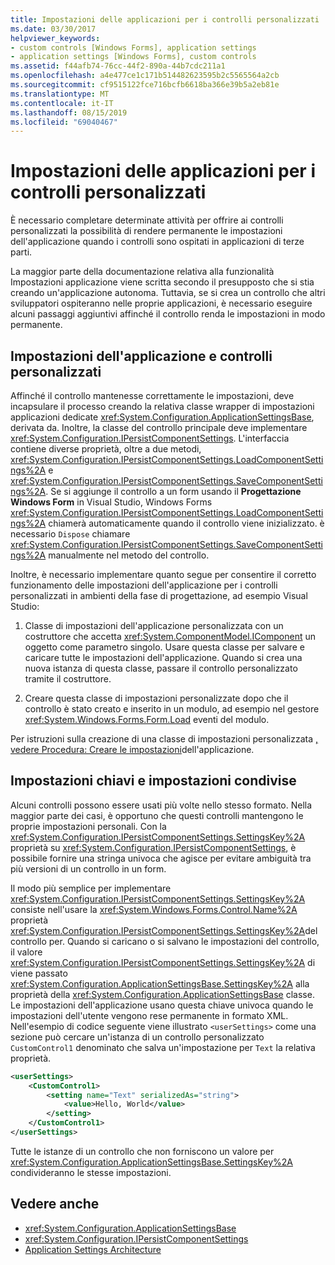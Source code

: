 ```yaml
---
title: Impostazioni delle applicazioni per i controlli personalizzati
ms.date: 03/30/2017
helpviewer_keywords:
- custom controls [Windows Forms], application settings
- application settings [Windows Forms], custom controls
ms.assetid: f44afb74-76cc-44f2-890a-44b7cdc211a1
ms.openlocfilehash: a4e477ce1c171b514482623595b2c5565564a2cb
ms.sourcegitcommit: cf9515122fce716bcfb6618ba366e39b5a2eb81e
ms.translationtype: MT
ms.contentlocale: it-IT
ms.lasthandoff: 08/15/2019
ms.locfileid: "69040467"
---
```

# <a name="application-settings-for-custom-controls"></a>Impostazioni delle applicazioni per i controlli personalizzati
È necessario completare determinate attività per offrire ai controlli personalizzati la possibilità di rendere permanente le impostazioni dell'applicazione quando i controlli sono ospitati in applicazioni di terze parti.

 La maggior parte della documentazione relativa alla funzionalità Impostazioni applicazione viene scritta secondo il presupposto che si stia creando un'applicazione autonoma. Tuttavia, se si crea un controllo che altri sviluppatori ospiteranno nelle proprie applicazioni, è necessario eseguire alcuni passaggi aggiuntivi affinché il controllo renda le impostazioni in modo permanente.

## <a name="application-settings-and-custom-controls"></a>Impostazioni dell'applicazione e controlli personalizzati
 Affinché il controllo mantenesse correttamente le impostazioni, deve incapsulare il processo creando la relativa classe wrapper di impostazioni applicazioni dedicate <xref:System.Configuration.ApplicationSettingsBase>, derivata da. Inoltre, la classe del controllo principale deve implementare <xref:System.Configuration.IPersistComponentSettings>. L'interfaccia contiene diverse proprietà, oltre a due metodi, <xref:System.Configuration.IPersistComponentSettings.LoadComponentSettings%2A> e <xref:System.Configuration.IPersistComponentSettings.SaveComponentSettings%2A>. Se si aggiunge il controllo a un form usando il **Progettazione Windows Form** in Visual Studio, Windows Forms <xref:System.Configuration.IPersistComponentSettings.LoadComponentSettings%2A> chiamerà automaticamente quando il controllo viene inizializzato. è necessario `Dispose` chiamare <xref:System.Configuration.IPersistComponentSettings.SaveComponentSettings%2A> manualmente nel metodo del controllo.

 Inoltre, è necessario implementare quanto segue per consentire il corretto funzionamento delle impostazioni dell'applicazione per i controlli personalizzati in ambienti della fase di progettazione, ad esempio Visual Studio:

1. Classe di impostazioni dell'applicazione personalizzata con un costruttore che accetta <xref:System.ComponentModel.IComponent> un oggetto come parametro singolo. Usare questa classe per salvare e caricare tutte le impostazioni dell'applicazione. Quando si crea una nuova istanza di questa classe, passare il controllo personalizzato tramite il costruttore.

2. Creare questa classe di impostazioni personalizzate dopo che il controllo è stato creato e inserito in un modulo, ad esempio nel gestore <xref:System.Windows.Forms.Form.Load> eventi del modulo.

 Per istruzioni sulla creazione di una classe di impostazioni personalizzata [, vedere Procedura: Creare le impostazioni](how-to-create-application-settings.md)dell'applicazione.

## <a name="settings-keys-and-shared-settings"></a>Impostazioni chiavi e impostazioni condivise
 Alcuni controlli possono essere usati più volte nello stesso formato. Nella maggior parte dei casi, è opportuno che questi controlli mantengono le proprie impostazioni personali. Con la <xref:System.Configuration.IPersistComponentSettings.SettingsKey%2A> proprietà su <xref:System.Configuration.IPersistComponentSettings>, è possibile fornire una stringa univoca che agisce per evitare ambiguità tra più versioni di un controllo in un form.

 Il modo più semplice per implementare <xref:System.Configuration.IPersistComponentSettings.SettingsKey%2A> consiste nell'usare la <xref:System.Windows.Forms.Control.Name%2A> proprietà <xref:System.Configuration.IPersistComponentSettings.SettingsKey%2A>del controllo per. Quando si caricano o si salvano le impostazioni del controllo, il valore <xref:System.Configuration.IPersistComponentSettings.SettingsKey%2A> di viene passato <xref:System.Configuration.ApplicationSettingsBase.SettingsKey%2A> alla proprietà della <xref:System.Configuration.ApplicationSettingsBase> classe. Le impostazioni dell'applicazione usano questa chiave univoca quando le impostazioni dell'utente vengono rese permanente in formato XML. Nell'esempio di codice seguente viene illustrato `<userSettings>` come una sezione può cercare un'istanza di un controllo personalizzato `CustomControl1` denominato che salva un'impostazione per `Text` la relativa proprietà.

```xml
<userSettings>
    <CustomControl1>
        <setting name="Text" serializedAs="string">
            <value>Hello, World</value>
        </setting>
    </CustomControl1>
</userSettings>
```

 Tutte le istanze di un controllo che non forniscono un valore per <xref:System.Configuration.ApplicationSettingsBase.SettingsKey%2A> condivideranno le stesse impostazioni.

## <a name="see-also"></a>Vedere anche

- <xref:System.Configuration.ApplicationSettingsBase>
- <xref:System.Configuration.IPersistComponentSettings>
- [Application Settings Architecture](application-settings-architecture.md)

